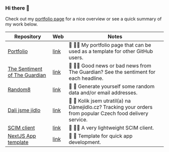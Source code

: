 ### Hi there 👋
Check out my [portfolio page](https://portfolio-jirihofman.vercel.app) for a nice overview or see a quick summary of my work below.

| Repository | Web | Notes |
| ------ | ---------- | ----- |
| [Portfolio](https://github.com/jirihofman/portfolio) | [link](https://portfolio-jirihofman.vercel.app) | 📃 👨‍💻 My portfolio page that can be used as a template for other GitHub users. |
| [The Sentiment of The Guardian](https://github.com/jirihofman/sentiment-guardian) | [link](https://sentiment-guardian.vercel.app) | 📰 😶‍🌫️ Good news or bad news from The Guardian? See the sentiment for each headline. |
| [Random8](https://github.com/jirihofman/random8) | [link](https://random8.vercel.app) | 🎱 🎲 Generate yourself some random data and/or email addresses. |
| [Dali jsme jídlo](https://github.com/jirihofman/dali-jsme-jidlo) | [link](https://jirihofman.github.io/dali-jsme-jidlo) | 🍟 🥯 Kolik jsem utratil(a) na Dámejídlo.cz? Tracking your orders from popular Czech food delivery service. |
| [SCIM client](https://github.com/jirihofman/strawberry-scim) | [link](https://strawberry-scim.vercel.app) | 🍓 👨‍💻 A very lightweight SCIM client. |
| [NextJS App template](https://github.com/jirihofman/nextjs-fullstack-app-template) | [link](https://nextjs-fullstack-app-template-potato.vercel.app) | 🥔 🔖 Template for quick app development. |
<!--
**jirihofman/jirihofman** is a ✨ _special_ ✨ repository because its `README.md` (this file) appears on your GitHub profile.

Here are some ideas to get you started:

- 🌱 I’m currently learning ...
- 👯 I’m looking to collaborate on ...
- 🤔 I’m looking for help with ...
- 💬 Ask me about ...
- 📫 How to reach me: ...
- 😄 Pronouns: ...
- ⚡ Fun fact: ...
![Jiří Hofman's GitHub stats](https://github-readme-stats.vercel.app/api?username=jirihofman&show_icons=true&theme=radical)
-->
